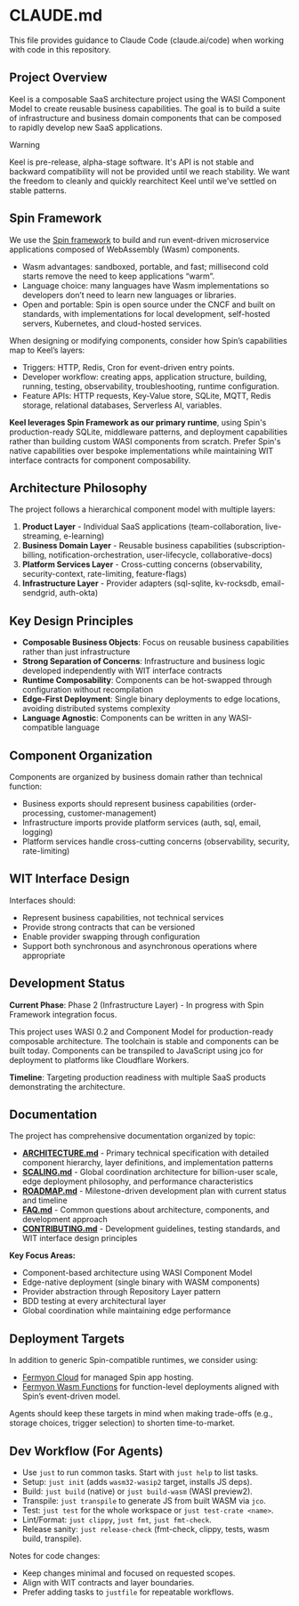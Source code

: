 # CLAUDE.md

This file provides guidance to Claude Code (claude.ai/code) when working with code in this repository.

## Project Overview

Keel is a composable SaaS architecture project using the WASI Component Model to create reusable business capabilities. The goal is to build a suite of infrastructure and business domain components that can be composed to rapidly develop new SaaS applications.

> [!WARNING]
> Keel is pre-release, alpha-stage software. It's API is not stable and backward compatibility will not be
> provided until we reach stability. We want the freedom to cleanly and quickly rearchitect Keel until we've settled
> on stable patterns.

## Spin Framework

We use the [Spin framework](https://spinframework.dev) to build and run event-driven microservice applications composed of WebAssembly (Wasm) components.

- Wasm advantages: sandboxed, portable, and fast; millisecond cold starts remove the need to keep applications “warm”.
- Language choice: many languages have Wasm implementations so developers don’t need to learn new languages or libraries.
- Open and portable: Spin is open source under the CNCF and built on standards, with implementations for local development, self-hosted servers, Kubernetes, and cloud-hosted services.

When designing or modifying components, consider how Spin’s capabilities map to Keel’s layers:
- Triggers: HTTP, Redis, Cron for event-driven entry points.
- Developer workflow: creating apps, application structure, building, running, testing, observability, troubleshooting, runtime configuration.
- Feature APIs: HTTP requests, Key-Value store, SQLite, MQTT, Redis storage, relational databases, Serverless AI, variables.

**Keel leverages Spin Framework as our primary runtime**, using Spin's production-ready SQLite, middleware patterns, and deployment capabilities rather than building custom WASI components from scratch. Prefer Spin's native capabilities over bespoke implementations while maintaining WIT interface contracts for component composability.

## Architecture Philosophy

The project follows a hierarchical component model with multiple layers:

1. **Product Layer** - Individual SaaS applications (team-collaboration, live-streaming, e-learning)
2. **Business Domain Layer** - Reusable business capabilities (subscription-billing, notification-orchestration, user-lifecycle, collaborative-docs)
3. **Platform Services Layer** - Cross-cutting concerns (observability, security-context, rate-limiting, feature-flags)
4. **Infrastructure Layer** - Provider adapters (sql-sqlite, kv-rocksdb, email-sendgrid, auth-okta)

## Key Design Principles

- **Composable Business Objects**: Focus on reusable business capabilities rather than just infrastructure
- **Strong Separation of Concerns**: Infrastructure and business logic developed independently with WIT interface contracts
- **Runtime Composability**: Components can be hot-swapped through configuration without recompilation
- **Edge-First Deployment**: Single binary deployments to edge locations, avoiding distributed systems complexity
- **Language Agnostic**: Components can be written in any WASI-compatible language

## Component Organization

Components are organized by business domain rather than technical function:
- Business exports should represent business capabilities (order-processing, customer-management)
- Infrastructure imports provide platform services (auth, sql, email, logging)
- Platform services handle cross-cutting concerns (observability, security, rate-limiting)

## WIT Interface Design

Interfaces should:
- Represent business capabilities, not technical services
- Provide strong contracts that can be versioned
- Enable provider swapping through configuration
- Support both synchronous and asynchronous operations where appropriate

## Development Status

**Current Phase**: Phase 2 (Infrastructure Layer) - In progress with Spin Framework integration focus.

This project uses WASI 0.2 and Component Model for production-ready composable architecture. The toolchain is stable and components can be built today. Components can be transpiled to JavaScript using jco for deployment to platforms like Cloudflare Workers.

**Timeline**: Targeting production readiness with multiple SaaS products demonstrating the architecture.

## Documentation

The project has comprehensive documentation organized by topic:

- **[ARCHITECTURE.md](ARCHITECTURE.md)** - Primary technical specification with detailed component hierarchy, layer definitions, and implementation patterns
- **[SCALING.md](SCALING.md)** - Global coordination architecture for billion-user scale, edge deployment philosophy, and performance characteristics
- **[ROADMAP.md](ROADMAP.md)** - Milestone-driven development plan with current status and timeline
- **[FAQ.md](FAQ.md)** - Common questions about architecture, components, and development approach
- **[CONTRIBUTING.md](CONTRIBUTING.md)** - Development guidelines, testing standards, and WIT interface design principles

**Key Focus Areas:**
- Component-based architecture using WASI Component Model
- Edge-native deployment (single binary with WASM components)
- Provider abstraction through Repository Layer pattern
- BDD testing at every architectural layer
- Global coordination while maintaining edge performance

## Deployment Targets

In addition to generic Spin-compatible runtimes, we consider using:
- [Fermyon Cloud](https://developer.fermyon.com/cloud/index) for managed Spin app hosting.
- [Fermyon Wasm Functions](https://developer.fermyon.com/wasm-functions/index) for function-level deployments aligned with Spin’s event-driven model.

Agents should keep these targets in mind when making trade-offs (e.g., storage choices, trigger selection) to shorten time-to-market.

## Dev Workflow (For Agents)

- Use `just` to run common tasks. Start with `just help` to list tasks.
- Setup: `just init` (adds `wasm32-wasip2` target, installs JS deps).
- Build: `just build` (native) or `just build-wasm` (WASI preview2).
- Transpile: `just transpile` to generate JS from built WASM via `jco`.
- Test: `just test` for the whole workspace or `just test-crate <name>`.
- Lint/Format: `just clippy`, `just fmt`, `just fmt-check`.
- Release sanity: `just release-check` (fmt-check, clippy, tests, wasm build, transpile).

Notes for code changes:
- Keep changes minimal and focused on requested scopes.
- Align with WIT contracts and layer boundaries.
- Prefer adding tasks to `justfile` for repeatable workflows.
